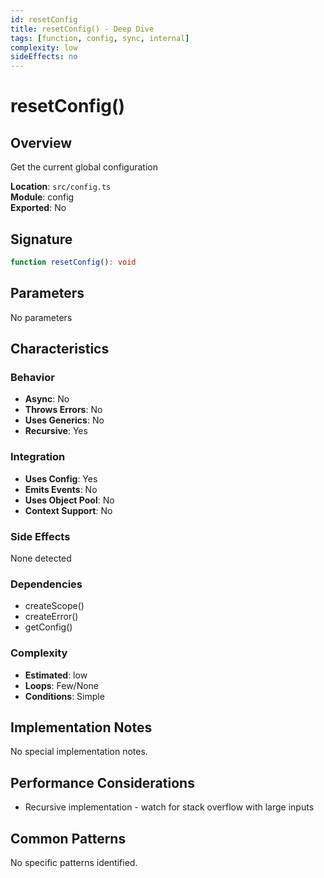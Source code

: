 ```yaml
---
id: resetConfig
title: resetConfig() - Deep Dive
tags: [function, config, sync, internal]
complexity: low
sideEffects: no
---
```


# resetConfig()

## Overview
Get the current global configuration

**Location**: `src/config.ts`  
**Module**: config  
**Exported**: No  

## Signature
```typescript
function resetConfig(): void
```

## Parameters
No parameters

## Characteristics

### Behavior
- **Async**: No
- **Throws Errors**: No
- **Uses Generics**: No
- **Recursive**: Yes

### Integration
- **Uses Config**: Yes
- **Emits Events**: No
- **Uses Object Pool**: No
- **Context Support**: No

### Side Effects
None detected

### Dependencies
- createScope()
- createError()
- getConfig()

### Complexity
- **Estimated**: low
- **Loops**: Few/None
- **Conditions**: Simple



## Implementation Notes
No special implementation notes.

## Performance Considerations
- Recursive implementation - watch for stack overflow with large inputs

## Common Patterns
No specific patterns identified.
